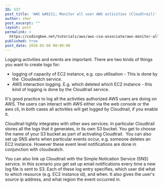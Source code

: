 ```yaml
---
ID: 537
post_title: 'AWS &#8211; Monitor all user AWS activities (Cloudtrail)'
author: sher
post_excerpt: ""
layout: post
permalink: >
  https://codingbee.net/tutorials/aws/aws-csa-associate/aws-monitor-all-user-aws-activities-cloudtrail
published: true
post_date: 2016-02-06 00:00:00
---
```

Logging activities and events are important. There are two kinds of things you want to create logs for:
<ul>
	<li>logging of capacity of EC2 instance, e.g. cpu utilisation - This is done by the  Cloudwatch service.</li>
	<li>AWS interaction logging. E.g. which deleted which EC2 instance - this kind of logging is done by the Cloudtrail service.</li>
</ul>
It's good practice to log all the activities authorized AWS users are doing on AWS. The users can interact with AWS either via the web console or the aws cli, in both cases all activities will get logged by Cloudtrail, if you enable it.

Cloudtrail tightly integrates with other aws services. In particular Cloudtrail stores all the logs that it generates, in its own S3 bucket. You get to choose the name of your S3 bucket as part of activating Cloudtrail.  You can also set up SNS alerts when particular events occur, e.g. someone deletes an EC2 instance. However these event level notifications are done in conjunction with cloudwatch.

You can also link up Cloudtrail with the Simple Notication Service (SNS) service. In this scenario you get set up email notifications every time a new log file is sent to S3. Each of these log entry specifies, which user did what to which resource (e.g. EC2 instance id), and when. It also gives the user's source ip address, and what region the event occurred in.

&nbsp;

&nbsp;

&nbsp;